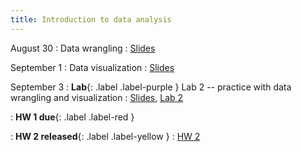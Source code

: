 ```yaml
---
title: Introduction to data analysis
---
```


August 30
: Data wrangling
  : [Slides](#)

September 1
: Data visualization
  : [Slides](#)

September 3
: **Lab**{: .label .label-purple } Lab 2 -- practice with data wrangling and visualization
  : [Slides](#), [Lab 2](#)

: **HW 1 due**{: .label .label-red }

: **HW 2 released**{: .label .label-yellow }
  : [HW 2](#)
